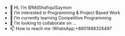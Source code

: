 - 👋 Hi, I’m @MdShafiqulSaymon
- 👀 I’m interested in Programming & Project Based Work
- 🌱 I’m currently learning Competitive Programming
- 💞️ I’m looking to collaborate on ...
- 📫 How to reach me :WhatsApp;+8801888326497

<!---
MdShafiqulSaymon/MdShafiqulSaymon is a ✨ special ✨ repository because its `README.md` (this file) appears on your GitHub profile.
You can click the Preview link to take a look at your changes.
--->
